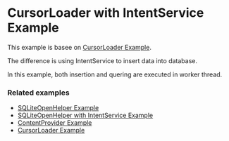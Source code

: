 # CursorLoader with IntentService Example

This example is basee on [CursorLoader Example](https://github.com/terracotta-ko/Android_Treasure_House/tree/master/CursorLoader_Example).

The difference is using IntentService to insert data into database.

In this example, both insertion and quering are executed in worker thread.

### Related examples

* [SQLiteOpenHelper Example](https://github.com/terracotta-ko/Android_Treasure_House/tree/master/SQLiteOpenHelperExample)
* [SQLiteOpenHelper with IntentService Example](https://github.com/terracotta-ko/Android_Treasure_House/tree/master/SQLiteOpenHelper_with_IntentService_Example)
* [ContentProvider Example](https://github.com/terracotta-ko/Android_Treasure_House/tree/master/ContentProvider_Example)
* [CursorLoader Example](https://github.com/terracotta-ko/Android_Treasure_House/tree/master/CursorLoader_Example)
